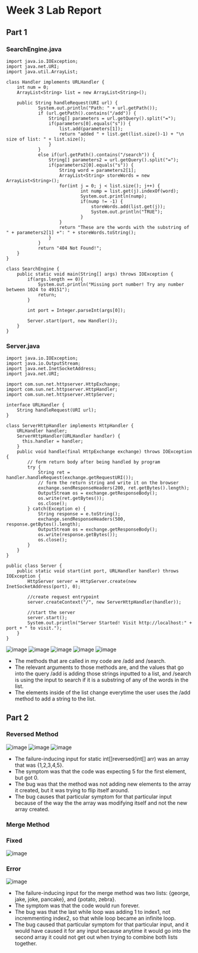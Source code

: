 # Week 3 Lab Report

## Part 1
### SearchEngine.java
~~~
import java.io.IOException;
import java.net.URI;
import java.util.ArrayList;

class Handler implements URLHandler {
    int num = 0;
    ArrayList<String> list = new ArrayList<String>();

    public String handleRequest(URI url) {
            System.out.println("Path: " + url.getPath());
            if (url.getPath().contains("/add")) {
                String[] parameters = url.getQuery().split("=");
                if(parameters[0].equals("s")) {
                    list.add(parameters[1]);
                    return "added " + list.get(list.size()-1) + "\n size of list: " + list.size();
                }
            }
            else if(url.getPath().contains("/search")) {
                String[] parameters2 = url.getQuery().split("=");
                if(parameters2[0].equals("s")) {
                    String word = parameters2[1];
                    ArrayList<String> storeWords = new ArrayList<String>();
                    for(int j = 0; j < list.size(); j++) {
                            int nump = list.get(j).indexOf(word);
                            System.out.println(nump);
                            if(nump != -1) {
                                storeWords.add(list.get(j));
                                System.out.println("TRUE");
                            }
                    }
                    return "These are the words with the substring of " + parameters2[1] +": " + storeWords.toString();
                }
            }
            return "404 Not Found!";
    }
}

class SearchEngine {
    public static void main(String[] args) throws IOException {
        if(args.length == 0){
            System.out.println("Missing port number! Try any number between 1024 to 49151");
            return;
        }

        int port = Integer.parseInt(args[0]);

        Server.start(port, new Handler());
    }
}
~~~
### Server.java
~~~
import java.io.IOException;
import java.io.OutputStream;
import java.net.InetSocketAddress;
import java.net.URI;

import com.sun.net.httpserver.HttpExchange;
import com.sun.net.httpserver.HttpHandler;
import com.sun.net.httpserver.HttpServer;

interface URLHandler {
    String handleRequest(URI url);
}

class ServerHttpHandler implements HttpHandler {
    URLHandler handler;
    ServerHttpHandler(URLHandler handler) {
      this.handler = handler;
    }
    public void handle(final HttpExchange exchange) throws IOException {
        // form return body after being handled by program
        try {
            String ret = handler.handleRequest(exchange.getRequestURI());
            // form the return string and write it on the browser
            exchange.sendResponseHeaders(200, ret.getBytes().length);
            OutputStream os = exchange.getResponseBody();
            os.write(ret.getBytes());
            os.close();
        } catch(Exception e) {
            String response = e.toString();
            exchange.sendResponseHeaders(500, response.getBytes().length);
            OutputStream os = exchange.getResponseBody();
            os.write(response.getBytes());
            os.close();
        }
    }
}

public class Server {
    public static void start(int port, URLHandler handler) throws IOException {
        HttpServer server = HttpServer.create(new InetSocketAddress(port), 0);

        //create request entrypoint
        server.createContext("/", new ServerHttpHandler(handler));

        //start the server
        server.start();
        System.out.println("Server Started! Visit http://localhost:" + port + " to visit.");
    }
}
~~~
![image](screenshots/lab2pic1.png)
![image](screenshots/lab2pic2.png)
![image](screenshots/lab2pic3.png)
![image](screenshots/lab2pic4.png)
![image](screenshots/lab2pic5.png)
- The methods that are called in my code are /add and /search.
- The relevant arguments to those methods are, and the values that go into the query /add is adding those strings inputted to a list, and /search is using the input to search if it is a substring of any of the words in the list.
- The elements inside of the list change everytime the user uses the /add method to add a string to the list. 


## Part 2
### Reversed Method
![image](screenshots/lab2pic6.png)
![image](screenshots/lab2pic10.png)
![image](screenshots/lab2pic8.png)
- The failure-inducing input for static int[]reversed(int[] arr) was an array that was {1,2,3,4,5}.
- The symptom was that the code was expecting 5 for the first element, but got 0.
- The bug was that the method was not adding new elements to the array it created, but it was trying to flip itself around.
- The bug causes that particular symptom for that particular input because of the way the the array was modifying itself and not the new array created. 
### Merge Method
### Fixed
![image](screenshots/lab2pic9.png)
### Error
![image](screenshots/lab2pic11.png)
- The failure-inducing input for the merge method was two lists: {george, jake, joke, pancake}, and {potato, zebra}.
- The symptom was that the code would run forever.
- The bug was that the last while loop was adding 1 to index1, not incremmenting index2, so that while loop became an infinite loop.
- The bug caused that particular symptom for that particular input, and it would have caused it for any input because anytime it would go into the second array it could not get out when trying to combine both lists together.

